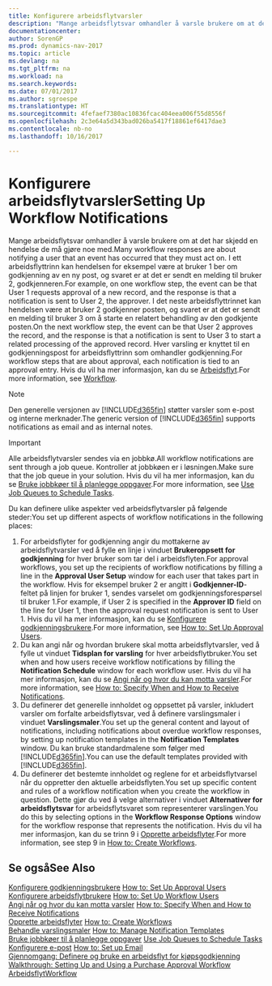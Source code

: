 ```yaml
---
title: Konfigurere arbeidsflytvarsler
description: "Mange arbeidsflytsvar omhandler å varsle brukere om at det har skjedd en hendelse de må gjøre noe med. I ett arbeidsflyttrinn kan hendelsen for eksempel være at bruker 1 ber om godkjenning av en ny post, og svaret er at det er sendt en melding til bruker 2, godkjenneren. I det neste arbeidsflyttrinnet kan hendelsen være at bruker 2 godkjenner posten, og svaret er at det er sendt en melding til bruker 3 om å starte en relatert behandling av den godkjente posten. Hver varsling er knyttet til en godkjenningspost for arbeidsflyttrinn som omhandler godkjenning."
documentationcenter: 
author: SorenGP
ms.prod: dynamics-nav-2017
ms.topic: article
ms.devlang: na
ms.tgt_pltfrm: na
ms.workload: na
ms.search.keywords: 
ms.date: 07/01/2017
ms.author: sgroespe
ms.translationtype: HT
ms.sourcegitcommit: 4fefaef7380ac10836fcac404eea006f55d8556f
ms.openlocfilehash: 2c3e64a5d343bad026ba5417f18861ef6417dae3
ms.contentlocale: nb-no
ms.lasthandoff: 10/16/2017

---
```

# <a name="setting-up-workflow-notifications"></a><span data-ttu-id="6ed5d-106">Konfigurere arbeidsflytvarsler</span><span class="sxs-lookup"><span data-stu-id="6ed5d-106">Setting Up Workflow Notifications</span></span>
<span data-ttu-id="6ed5d-107">Mange arbeidsflytsvar omhandler å varsle brukere om at det har skjedd en hendelse de må gjøre noe med.</span><span class="sxs-lookup"><span data-stu-id="6ed5d-107">Many workflow responses are about notifying a user that an event has occurred that they must act on.</span></span> <span data-ttu-id="6ed5d-108">I ett arbeidsflyttrinn kan hendelsen for eksempel være at bruker 1 ber om godkjenning av en ny post, og svaret er at det er sendt en melding til bruker 2, godkjenneren.</span><span class="sxs-lookup"><span data-stu-id="6ed5d-108">For example, on one workflow step, the event can be that User 1 requests approval of a new record, and the response is that a notification is sent to User 2, the approver.</span></span> <span data-ttu-id="6ed5d-109">I det neste arbeidsflyttrinnet kan hendelsen være at bruker 2 godkjenner posten, og svaret er at det er sendt en melding til bruker 3 om å starte en relatert behandling av den godkjente posten.</span><span class="sxs-lookup"><span data-stu-id="6ed5d-109">On the next workflow step, the event can be that User 2 approves the record, and the response is that a notification is sent to User 3 to start a related processing of the approved record.</span></span> <span data-ttu-id="6ed5d-110">Hver varsling er knyttet til en godkjenningspost for arbeidsflyttrinn som omhandler godkjenning.</span><span class="sxs-lookup"><span data-stu-id="6ed5d-110">For workflow steps that are about approval, each notification is tied to an approval entry.</span></span> <span data-ttu-id="6ed5d-111">Hvis du vil ha mer informasjon, kan du se [Arbeidsflyt](across-workflow.md).</span><span class="sxs-lookup"><span data-stu-id="6ed5d-111">For more information, see [Workflow](across-workflow.md).</span></span>  

> [!NOTE]  
>  <span data-ttu-id="6ed5d-112">Den generelle versjonen av [!INCLUDE[d365fin](includes/d365fin_md.md)] støtter varsler som e-post og interne merknader.</span><span class="sxs-lookup"><span data-stu-id="6ed5d-112">The generic version of [!INCLUDE[d365fin](includes/d365fin_md.md)] supports notifications as email and as internal notes.</span></span>  

> [!IMPORTANT]  
>  <span data-ttu-id="6ed5d-113">Alle arbeidsflytvarsler sendes via en jobbkø.</span><span class="sxs-lookup"><span data-stu-id="6ed5d-113">All workflow notifications are sent through a job queue.</span></span> <span data-ttu-id="6ed5d-114">Kontroller at jobbkøen er i løsningen.</span><span class="sxs-lookup"><span data-stu-id="6ed5d-114">Make sure that the job queue in your solution.</span></span> <span data-ttu-id="6ed5d-115">Hvis du vil ha mer informasjon, kan du se [Bruke jobbkøer til å planlegge oppgaver](admin-job-queues-schedule-tasks.md).</span><span class="sxs-lookup"><span data-stu-id="6ed5d-115">For more information, see [Use Job Queues to Schedule Tasks](admin-job-queues-schedule-tasks.md).</span></span>

<span data-ttu-id="6ed5d-116">Du kan definere ulike aspekter ved arbeidsflytvarsler på følgende steder:</span><span class="sxs-lookup"><span data-stu-id="6ed5d-116">You set up different aspects of workflow notifications in the following places:</span></span>  

1.  <span data-ttu-id="6ed5d-117">For arbeidsflyter for godkjenning angir du mottakerne av arbeidsflytvarsler ved å fylle en linje i vinduet **Brukeroppsett for godkjenning** for hver bruker som tar del i arbeidsflyten.</span><span class="sxs-lookup"><span data-stu-id="6ed5d-117">For approval workflows, you set up the recipients of workflow notifications by filling a line in the **Approval User Setup** window for each user that takes part in the workflow.</span></span> <span data-ttu-id="6ed5d-118">Hvis for eksempel bruker 2 er angitt i **Godkjenner-ID**-feltet på linjen for bruker 1, sendes varselet om godkjenningsforespørsel til bruker 1.</span><span class="sxs-lookup"><span data-stu-id="6ed5d-118">For example, if User 2 is specified in the **Approver ID** field on the line for User 1, then the approval request notification is sent to User 1.</span></span> <span data-ttu-id="6ed5d-119">Hvis du vil ha mer informasjon, kan du se [Konfigurere godkjenningsbrukere](across-how-to-set-up-approval-users.md).</span><span class="sxs-lookup"><span data-stu-id="6ed5d-119">For more information, see [How to: Set Up Approval Users](across-how-to-set-up-approval-users.md).</span></span>  
2.  <span data-ttu-id="6ed5d-120">Du kan angi når og hvordan brukere skal motta arbeidsflytvarsler, ved å fylle ut vinduet **Tidsplan for varsling** for hver arbeidsflytbruker.</span><span class="sxs-lookup"><span data-stu-id="6ed5d-120">You set when and how users receive workflow notifications by filling the **Notification Schedule** window for each workflow user.</span></span> <span data-ttu-id="6ed5d-121">Hvis du vil ha mer informasjon, kan du se [Angi når og hvor du kan motta varsler](across-how-to-specify-when-and-how-to-receive-notifications.md).</span><span class="sxs-lookup"><span data-stu-id="6ed5d-121">For more information, see [How to: Specify When and How to Receive Notifications](across-how-to-specify-when-and-how-to-receive-notifications.md).</span></span>  
3.  <span data-ttu-id="6ed5d-122">Du definerer det generelle innholdet og oppsettet på varsler, inkludert varsler om forfalte arbeidsflytsvar, ved å definere varslingsmaler i vinduet **Varslingsmaler**.</span><span class="sxs-lookup"><span data-stu-id="6ed5d-122">You set up the general content and layout of notifications, including notifications about overdue workflow responses, by setting up notification templates in the **Notification Templates** window.</span></span> <span data-ttu-id="6ed5d-123">Du kan bruke standardmalene som følger med [!INCLUDE[d365fin](includes/d365fin_md.md)].</span><span class="sxs-lookup"><span data-stu-id="6ed5d-123">You can use the default templates provided with [!INCLUDE[d365fin](includes/d365fin_md.md)].</span></span>  
4.  <span data-ttu-id="6ed5d-124">Du definerer det bestemte innholdet og reglene for et arbeidsflytvarsel når du oppretter den aktuelle arbeidsflyten.</span><span class="sxs-lookup"><span data-stu-id="6ed5d-124">You set up specific content and rules of a workflow notification when you create the workflow in question.</span></span> <span data-ttu-id="6ed5d-125">Dette gjør du ved å velge alternativer i vinduet **Alternativer for arbeidsflytsvar** for arbeidsflytsvaret som representerer varslingen.</span><span class="sxs-lookup"><span data-stu-id="6ed5d-125">You do this by selecting options in the **Workflow Response Options** window for the workflow response that represents the notification.</span></span> <span data-ttu-id="6ed5d-126">Hvis du vil ha mer informasjon, kan du se trinn 9 i [Opprette arbeidsflyter](across-how-to-create-workflows.md).</span><span class="sxs-lookup"><span data-stu-id="6ed5d-126">For more information, see step 9 in [How to: Create Workflows](across-how-to-create-workflows.md).</span></span>  

## <a name="see-also"></a><span data-ttu-id="6ed5d-127">Se også</span><span class="sxs-lookup"><span data-stu-id="6ed5d-127">See Also</span></span>  
 <span data-ttu-id="6ed5d-128">[Konfigurere godkjenningsbrukere](across-how-to-set-up-approval-users.md) </span><span class="sxs-lookup"><span data-stu-id="6ed5d-128">[How to: Set Up Approval Users](across-how-to-set-up-approval-users.md) </span></span>  
 <span data-ttu-id="6ed5d-129">[Konfigurere arbeidsflytbrukere](across-how-to-set-up-workflow-users.md) </span><span class="sxs-lookup"><span data-stu-id="6ed5d-129">[How to: Set Up Workflow Users](across-how-to-set-up-workflow-users.md) </span></span>  
 <span data-ttu-id="6ed5d-130">[Angi når og hvor du kan motta varsler](across-how-to-specify-when-and-how-to-receive-notifications.md) </span><span class="sxs-lookup"><span data-stu-id="6ed5d-130">[How to: Specify When and How to Receive Notifications](across-how-to-specify-when-and-how-to-receive-notifications.md) </span></span>  
 <span data-ttu-id="6ed5d-131">[Opprette arbeidsflyter](across-how-to-create-workflows.md) </span><span class="sxs-lookup"><span data-stu-id="6ed5d-131">[How to: Create Workflows](across-how-to-create-workflows.md) </span></span>  
 <span data-ttu-id="6ed5d-132">[Behandle varslingsmaler](across-how-to-manage-notification-templates.md) </span><span class="sxs-lookup"><span data-stu-id="6ed5d-132">[How to: Manage Notification Templates](across-how-to-manage-notification-templates.md) </span></span>  
 <span data-ttu-id="6ed5d-133">[Bruke jobbkøer til å planlegge oppgaver](admin-job-queues-schedule-tasks.md) </span><span class="sxs-lookup"><span data-stu-id="6ed5d-133">[Use Job Queues to Schedule Tasks](admin-job-queues-schedule-tasks.md) </span></span>  
 <span data-ttu-id="6ed5d-134">[Konfigurere e-post](madeira-how-setup-email.md) </span><span class="sxs-lookup"><span data-stu-id="6ed5d-134">[How to: Set up Email](madeira-how-setup-email.md) </span></span>  
 <span data-ttu-id="6ed5d-135">[Gjennomgang: Definere og bruke en arbeidsflyt for kjøpsgodkjenning](walkthrough-setting-up-and-using-a-purchase-approval-workflow.md) </span><span class="sxs-lookup"><span data-stu-id="6ed5d-135">[Walkthrough: Setting Up and Using a Purchase Approval Workflow](walkthrough-setting-up-and-using-a-purchase-approval-workflow.md) </span></span>  
 [<span data-ttu-id="6ed5d-136">Arbeidsflyt</span><span class="sxs-lookup"><span data-stu-id="6ed5d-136">Workflow</span></span>](across-workflow.md)   

